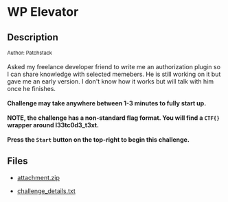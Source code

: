 # WP Elevator

## Description

<small>Author: Patchstack</small><br><br>Asked my freelance developer friend to write me an authorization plugin so I can share knowledge with selected memebers. He is still working on it but gave me an early version. I don't know how it works but will talk with him once he finishes. <br><br> <b>Challenge may take anywhere between 1-3 minutes to fully start up.</b> <br><br> <b>NOTE, the challenge has a non-standard flag format. You will find a <code>CTF{}</code> wrapper around l33tc0d3_t3xt.</b> <br><br> <b>Press the <code>Start</code> button on the top-right to begin this challenge.</b>


## Files

* [attachment.zip](files/attachment.zip)

* [challenge_details.txt](files/challenge_details.txt)

